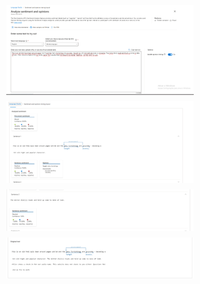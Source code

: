 ![alt text](image.png)

![alt text](image-1.png)

![alt text](image-2.png)

![alt text](image-3.png)
